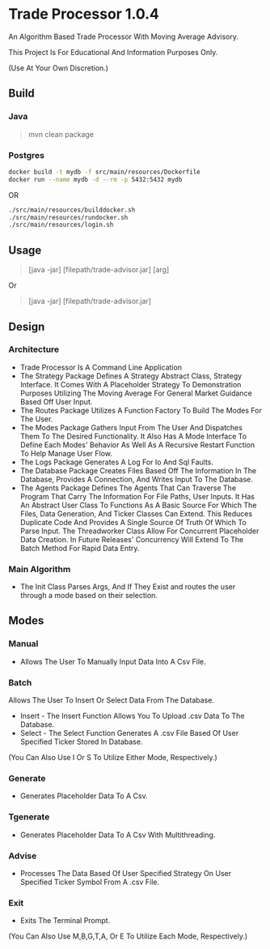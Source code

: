 # Trade Processor 1.0.4

An Algorithm Based Trade Processor With Moving Average Advisory. 

This Project Is For Educational And Information Purposes Only. 

(Use At Your Own Discretion.)

## Build
### Java

>mvn clean package

### Postgres

```bash
docker build -t mydb -f src/main/resources/Dockerfile
docker run --name mydb -d --rm -p 5432:5432 mydb
```

OR

```bash
./src/main/resources/builddocker.sh
./src/main/resources/rundocker.sh
./src/main/resources/login.sh
```

## Usage

> [java -jar] [filepath/trade-advisor.jar] [arg]

Or

> [java -jar] [filepath/trade-advisor.jar] 


## Design
### Architecture
- Trade Processor Is A Command Line Application
- The Strategy Package Defines A Strategy Abstract Class, Strategy Interface. It Comes With A Placeholder Strategy To Demonstration Purposes Utilizing The Moving Average For General Market Guidance Based Off User Input.
- The Routes Package Utilizes A Function Factory To Build The Modes For The User.
- The Modes Package Gathers Input From The User And Dispatches Them To The Desired Functionality. 
It Also Has A Mode Interface To Define Each Modes' Behavior As Well As A Recursive Restart Function To Help Manage User Flow.
- The Logs Package Generates A Log For Io And Sql Faults.
- The Database Package Creates Files Based Off The Information In The Database, Provides A Connection, And Writes Input To The Database. 
- The Agents Package Defines The Agents That Can Traverse The Program That Carry The Information For File Paths, User Inputs.
It Has An Abstract User Class To Functions As A Basic Source For Which The Files, Data Generation, And Ticker Classes Can Extend. 
This Reduces Duplicate Code And Provides A Single Source Of Truth Of Which To Parse Input. The Threadworker Class Allow For Concurrent Placeholder Data Creation. 
In Future Releases' Concurrency Will Extend To The Batch Method For Rapid Data Entry.

### Main Algorithm
- The Init Class Parses Args, And If They Exist and routes the user through a mode based on their selection.

## Modes

### Manual 
- Allows The User To Manually Input Data Into A Csv File.

### Batch 

Allows The User To Insert Or Select Data From The Database. 
- Insert - The Insert Function Allows You To Upload .csv Data To The Database. 
- Select - The Select Function Generates A .csv File Based Of User Specified Ticker Stored In Database.

(You Can Also Use I Or S To Utilize Either Mode, Respectively.)

### Generate 
- Generates Placeholder Data To A Csv.

### Tgenerate 
- Generates Placeholder Data To A Csv With Multithreading.

### Advise 
- Processes The Data Based Of User Specified Strategy On User Specified Ticker Symbol From A .csv File.

### Exit 
- Exits The Terminal Prompt.

(You Can Also Use M,B,G,T,A, Or E To Utilize Each Mode, Respectively.)
